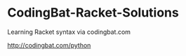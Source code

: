 # CodingBat-Racket-Solutions

Learning Racket syntax via codingbat.com

http://codingbat.com/python
